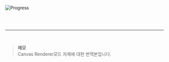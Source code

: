 ![Progress](https://img.shields.io/badge/작업률-80%25-yellowgreen?style=flat-square)

<br/>
<br/>

---

<br/>

> **메모**  
Canvas Renderer모드 자체에 대한 번역본입니다.